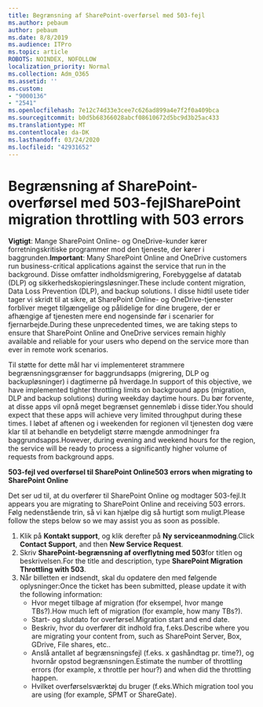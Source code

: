 ```yaml
---
title: Begrænsning af SharePoint-overførsel med 503-fejl
ms.author: pebaum
author: pebaum
ms.date: 8/8/2019
ms.audience: ITPro
ms.topic: article
ROBOTS: NOINDEX, NOFOLLOW
localization_priority: Normal
ms.collection: Adm_O365
ms.assetid: ''
ms.custom:
- "9000136"
- "2541"
ms.openlocfilehash: 7e12c74d33e3cee7c626ad899a4e7f2f0a409bca
ms.sourcegitcommit: b0d5b68366028abcf08610672d5bc9d3b25ac433
ms.translationtype: MT
ms.contentlocale: da-DK
ms.lasthandoff: 03/24/2020
ms.locfileid: "42931652"
---
```

# <a name="sharepoint-migration-throttling-with-503-errors"></a><span data-ttu-id="79c76-102">Begrænsning af SharePoint-overførsel med 503-fejl</span><span class="sxs-lookup"><span data-stu-id="79c76-102">SharePoint migration throttling with 503 errors</span></span>

<span data-ttu-id="79c76-103">**Vigtigt**: Mange SharePoint Online- og OneDrive-kunder kører forretningskritiske programmer mod den tjeneste, der kører i baggrunden.</span><span class="sxs-lookup"><span data-stu-id="79c76-103">**Important**: Many SharePoint Online and OneDrive customers run business-critical applications against the service that run in the background.</span></span> <span data-ttu-id="79c76-104">Disse omfatter indholdsmigrering, Forebyggelse af datatab (DLP) og sikkerhedskopieringsløsninger.</span><span class="sxs-lookup"><span data-stu-id="79c76-104">These include content migration, Data Loss Prevention (DLP), and backup solutions.</span></span> <span data-ttu-id="79c76-105">I disse hidtil usete tider tager vi skridt til at sikre, at SharePoint Online- og OneDrive-tjenester forbliver meget tilgængelige og pålidelige for dine brugere, der er afhængige af tjenesten mere end nogensinde før i scenarier for fjernarbejde.</span><span class="sxs-lookup"><span data-stu-id="79c76-105">During these unprecedented times, we are taking steps to ensure that SharePoint Online and OneDrive services remain highly available and reliable for your users who depend on the service more than ever in remote work scenarios.</span></span>

<span data-ttu-id="79c76-106">Til støtte for dette mål har vi implementeret strammere begrænsningsgrænser for baggrundsapps (migrering, DLP og backupløsninger) i dagtimerne på hverdage.</span><span class="sxs-lookup"><span data-stu-id="79c76-106">In support of this objective, we have implemented tighter throttling limits on background apps (migration, DLP and backup solutions) during weekday daytime hours.</span></span> <span data-ttu-id="79c76-107">Du bør forvente, at disse apps vil opnå meget begrænset gennemløb i disse tider.</span><span class="sxs-lookup"><span data-stu-id="79c76-107">You should expect that these apps will achieve very limited throughput during these times.</span></span> <span data-ttu-id="79c76-108">I løbet af aftenen og i weekenden for regionen vil tjenesten dog være klar til at behandle en betydeligt større mængde anmodninger fra baggrundsapps.</span><span class="sxs-lookup"><span data-stu-id="79c76-108">However, during evening and weekend hours for the region, the service will be ready to process a significantly higher volume of requests from background apps.</span></span>

<span data-ttu-id="79c76-109">**503-fejl ved overførsel til SharePoint Online**</span><span class="sxs-lookup"><span data-stu-id="79c76-109">**503 errors when migrating to SharePoint Online**</span></span>

<span data-ttu-id="79c76-110">Det ser ud til, at du overfører til SharePoint Online og modtager 503-fejl.</span><span class="sxs-lookup"><span data-stu-id="79c76-110">It appears you are migrating to SharePoint Online and receiving 503 errors.</span></span> <span data-ttu-id="79c76-111">Følg nedenstående trin, så vi kan hjælpe dig så hurtigt som muligt.</span><span class="sxs-lookup"><span data-stu-id="79c76-111">Please follow the steps below so we may assist you as soon as possible.</span></span> 

1. <span data-ttu-id="79c76-112">Klik på **Kontakt support**, og klik derefter på **Ny serviceanmodning**.</span><span class="sxs-lookup"><span data-stu-id="79c76-112">Click **Contact Support**, and then **New Service Request**.</span></span>
2. <span data-ttu-id="79c76-113">Skriv **SharePoint-begrænsning af overflytning med 503**for titlen og beskrivelsen.</span><span class="sxs-lookup"><span data-stu-id="79c76-113">For the title and description, type **SharePoint Migration Throttling with 503**.</span></span>
3. <span data-ttu-id="79c76-114">Når billetten er indsendt, skal du opdatere den med følgende oplysninger:</span><span class="sxs-lookup"><span data-stu-id="79c76-114">Once the ticket has been submitted, please update it with the following information:</span></span>
    - <span data-ttu-id="79c76-115">Hvor meget tilbage af migration (for eksempel, hvor mange TBs?).</span><span class="sxs-lookup"><span data-stu-id="79c76-115">How much left of migration (for example, how many TBs?).</span></span>
    - <span data-ttu-id="79c76-116">Start- og slutdato for overførsel.</span><span class="sxs-lookup"><span data-stu-id="79c76-116">Migration start and end date.</span></span>
    - <span data-ttu-id="79c76-117">Beskriv, hvor du overfører dit indhold fra, f.eks.</span><span class="sxs-lookup"><span data-stu-id="79c76-117">Describe where you are migrating your content from, such as SharePoint Server, Box, GDrive, File shares, etc..</span></span>
    - <span data-ttu-id="79c76-118">Anslå antallet af begrænsningsfejl (f.eks. x gashåndtag pr. time?), og hvornår opstod begrænsningen.</span><span class="sxs-lookup"><span data-stu-id="79c76-118">Estimate the number of throttling errors (for example, x throttle per hour?) and when did the throttling happen.</span></span>
    - <span data-ttu-id="79c76-119">Hvilket overførselsværktøj du bruger (f.eks.</span><span class="sxs-lookup"><span data-stu-id="79c76-119">Which migration tool you are using (for example, SPMT or ShareGate).</span></span>



